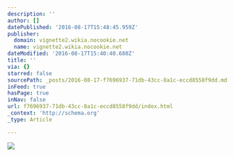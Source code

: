 ```yaml
---
description: ''
author: []
datePublished: '2016-08-17T15:48:45.959Z'
publisher:
  domain: vignette2.wikia.nocookie.net
  name: vignette2.wikia.nocookie.net
dateModified: '2016-08-17T15:40:40.680Z'
title: ''
via: {}
starred: false
sourcePath: _posts/2016-08-17-f7696937-71db-43cc-8a1c-eccd8558f9dd.md
inFeed: true
hasPage: true
inNav: false
url: f7696937-71db-43cc-8a1c-eccd8558f9dd/index.html
_context: 'http://schema.org'
_type: Article

---
```

![](http://vignette2.wikia.nocookie.net/assassinscreed/images/5/53/CCrasher_5.png/revision/latest?cb=20111116164441)